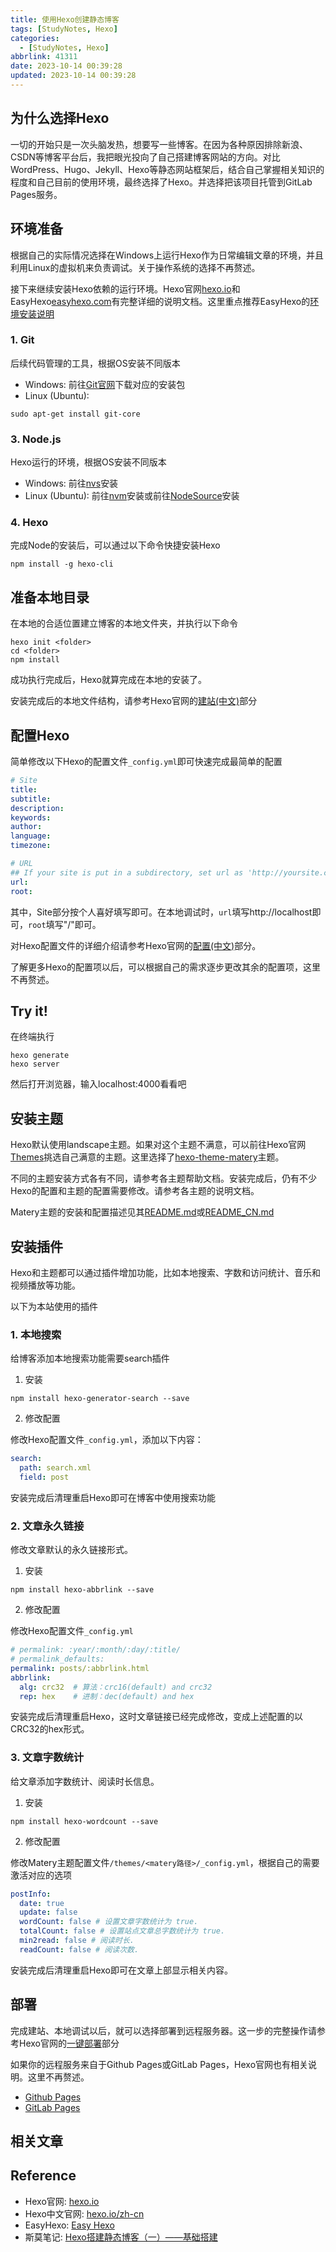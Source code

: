 ```yaml
---
title: 使用Hexo创建静态博客
tags: [StudyNotes, Hexo]
categories:
  - [StudyNotes, Hexo]
abbrlink: 41311
date: 2023-10-14 00:39:28
updated: 2023-10-14 00:39:28
---
```


## 为什么选择Hexo

一切的开始只是一次头脑发热，想要写一些博客。在因为各种原因排除新浪、CSDN等博客平台后，我把眼光投向了自己搭建博客网站的方向。对比WordPress、Hugo、Jekyll、Hexo等静态网站框架后，结合自己掌握相关知识的程度和自己目前的使用环境，最终选择了Hexo。并选择把该项目托管到GitLab Pages服务。

## 环境准备

根据自己的实际情况选择在Windows上运行Hexo作为日常编辑文章的环境，并且利用Linux的虚拟机来负责调试。关于操作系统的选择不再赘述。

接下来继续安装Hexo依赖的运行环境。Hexo官网[hexo.io](https://hexo.io)和EasyHexo[easyhexo.com](https://easyhexo.com)有完整详细的说明文档。这里重点推荐EasyHexo的[环境安装说明](https://easyhexo.com/1-Hexo-install-and-config/1-2-install-hexo.html)

### 1. Git

后续代码管理的工具，根据OS安装不同版本
- Windows: 前往[Git官网](https://git-scm.com/download/win)下载对应的安装包
- Linux (Ubuntu): 
```commandline
sudo apt-get install git-core
```

### 3. Node.js

Hexo运行的环境，根据OS安装不同版本
- Windows: 前往[nvs](https://github.com/jasongin/nvs/)安装
- Linux (Ubuntu): 前往[nvm](https://github.com/nvm-sh/nvm)安装或前往[NodeSource](https://github.com/nodesource/distributions)安装

### 4. Hexo

完成Node的安装后，可以通过以下命令快捷安装Hexo

```commandline
npm install -g hexo-cli
```

## 准备本地目录

在本地的合适位置建立博客的本地文件夹，并执行以下命令

```commandline
hexo init <folder>
cd <folder>
npm install
```

成功执行完成后，Hexo就算完成在本地的安装了。

安装完成后的本地文件结构，请参考Hexo官网的[建站(中文)](https://hexo.io/zh-cn/docs/setup)部分

## 配置Hexo

简单修改以下Hexo的配置文件`_config.yml`即可快速完成最简单的配置

```yaml
# Site
title:
subtitle:
description:
keywords:
author:
language:
timezone:

# URL
## If your site is put in a subdirectory, set url as 'http://yoursite.com/child' and root as '/child/'
url:
root:
```

其中，Site部分按个人喜好填写即可。在本地调试时，`url`填写http://localhost即可，`root`填写"/"即可。

对Hexo配置文件的详细介绍请参考Hexo官网的[配置(中文)](https://hexo.io/zh-cn/docs/configuration)部分。

了解更多Hexo的配置项以后，可以根据自己的需求逐步更改其余的配置项，这里不再赘述。

## Try it!

在终端执行

```commandline
hexo generate
hexo server
```

然后打开浏览器，输入localhost:4000看看吧

## 安装主题

Hexo默认使用landscape主题。如果对这个主题不满意，可以前往Hexo官网[Themes](https://hexo.io/themes/)挑选自己满意的主题。这里选择了[hexo-theme-matery](https://github.com/blinkfox/hexo-theme-matery)主题。

不同的主题安装方式各有不同，请参考各主题帮助文档。安装完成后，仍有不少Hexo的配置和主题的配置需要修改。请参考各主题的说明文档。

Matery主题的安装和配置描述见其[README.md](https://github.com/blinkfox/hexo-theme-matery#readme)或[README_CN.md](https://github.com/blinkfox/hexo-theme-matery/blob/develop/README_CN.md)

## 安装插件

Hexo和主题都可以通过插件增加功能，比如本地搜索、字数和访问统计、音乐和视频播放等功能。

以下为本站使用的插件

### 1. 本地搜索

给博客添加本地搜索功能需要search插件

1. 安装

```commandline
npm install hexo-generator-search --save
``` 

2. 修改配置

修改Hexo配置文件`_config.yml`，添加以下内容：

```yaml
search:
  path: search.xml
  field: post
```

安装完成后清理重启Hexo即可在博客中使用搜索功能

### 2. 文章永久链接

修改文章默认的永久链接形式。

1. 安装

```commandline
npm install hexo-abbrlink --save
```

2. 修改配置

修改Hexo配置文件`_config.yml`

```yaml
# permalink: :year/:month/:day/:title/
# permalink_defaults:
permalink: posts/:abbrlink.html
abbrlink:
  alg: crc32  # 算法：crc16(default) and crc32
  rep: hex    # 进制：dec(default) and hex
```

安装完成后清理重启Hexo，这时文章链接已经完成修改，变成上述配置的以CRC32的hex形式。

### 3. 文章字数统计

给文章添加字数统计、阅读时长信息。

1. 安装

```commandline
npm install hexo-wordcount --save
```

2. 修改配置

修改Matery主题配置文件`/themes/<matery路径>/_config.yml`，根据自己的需要激活对应的选项

```yaml
postInfo:
  date: true
  update: false
  wordCount: false # 设置文章字数统计为 true.
  totalCount: false # 设置站点文章总字数统计为 true.
  min2read: false # 阅读时长.
  readCount: false # 阅读次数.
```

安装完成后清理重启Hexo即可在文章上部显示相关内容。

## 部署

完成建站、本地调试以后，就可以选择部署到远程服务器。这一步的完整操作请参考Hexo官网的[一键部署](https://hexo.io/zh-cn/docs/one-command-deployment)部分

如果你的远程服务来自于Github Pages或GitLab Pages，Hexo官网也有相关说明。这里不再赘述。

- [Github Pages](https://hexo.io/zh-cn/docs/github-pages)
- [GitLab Pages](https://hexo.io/zh-cn/docs/gitlab-pages.html)



## 相关文章

## Reference

- Hexo官网: [hexo.io](https://hexo.io)
- Hexo中文官网: [hexo.io/zh-cn](https://hexo.io/zh-cn)
- EasyHexo: [Easy Hexo](https://easyhexo.com/)
- 斯莫笔记: [Hexo搭建静态博客（一）——基础搭建](https://small-rose.github.io/posts/9f117b.html)